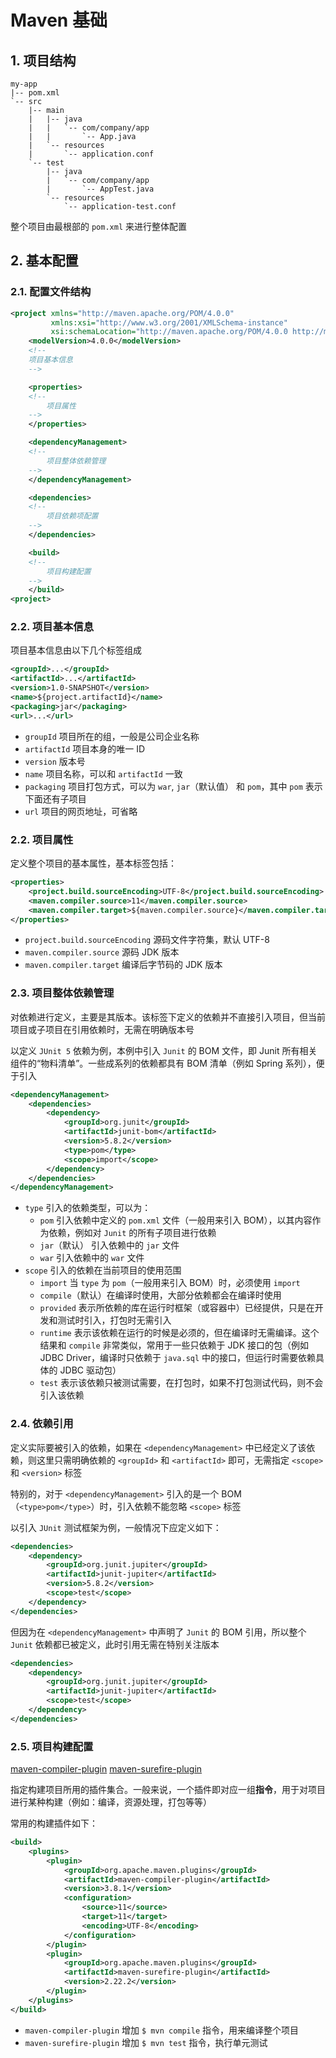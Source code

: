# Maven 基础

## 1. 项目结构

```plain
my-app
|-- pom.xml
`-- src
    |-- main
    |   |-- java
    |   |   `-- com/company/app
    |   |       `-- App.java
    |   `-- resources
    |       `-- application.conf
    `-- test
        |-- java
        |   `-- com/company/app
        |       `-- AppTest.java
        `-- resources
            `-- application-test.conf
```

整个项目由最根部的 `pom.xml` 来进行整体配置

## 2. 基本配置

### 2.1. 配置文件结构

```xml
<project xmlns="http://maven.apache.org/POM/4.0.0"
         xmlns:xsi="http://www.w3.org/2001/XMLSchema-instance"
         xsi:schemaLocation="http://maven.apache.org/POM/4.0.0 http://maven.apache.org/maven-v4_0_0.xsd">
    <modelVersion>4.0.0</modelVersion>
    <!--
    项目基本信息
    -->

    <properties>
    <!--
        项目属性
    -->
    </properties>

    <dependencyManagement>
    <!--
        项目整体依赖管理
    -->
    </dependencyManagement>

    <dependencies>
    <!--
        项目依赖项配置
    -->
    </dependencies>

    <build>
    <!--
        项目构建配置
    -->
    </build>
<project>
```

### 2.2. 项目基本信息

项目基本信息由以下几个标签组成

```xml
<groupId>...</groupId>
<artifactId>...</artifactId>
<version>1.0-SNAPSHOT</version>
<name>${project.artifactId}</name>
<packaging>jar</packaging>
<url>...</url>
```

- `groupId` 项目所在的组，一般是公司企业名称
- `artifactId` 项目本身的唯一 ID
- `version` 版本号
- `name` 项目名称，可以和 `artifactId` 一致
- `packaging` 项目打包方式，可以为 `war`, `jar`（默认值） 和 `pom`，其中 `pom` 表示下面还有子项目
- `url` 项目的网页地址，可省略

### 2.2. 项目属性

定义整个项目的基本属性，基本标签包括：

```xml
<properties>
    <project.build.sourceEncoding>UTF-8</project.build.sourceEncoding>
    <maven.compiler.source>11</maven.compiler.source>
    <maven.compiler.target>${maven.compiler.source}</maven.compiler.target>
</properties>
```

- `project.build.sourceEncoding` 源码文件字符集，默认 UTF-8
- `maven.compiler.source` 源码 JDK 版本
- `maven.compiler.target` 编译后字节码的 JDK 版本

### 2.3. 项目整体依赖管理

对依赖进行定义，主要是其版本。该标签下定义的依赖并不直接引入项目，但当前项目或子项目在引用依赖时，无需在明确版本号

以定义 `JUnit 5` 依赖为例，本例中引入 `Junit` 的 BOM 文件，即 Junit 所有相关组件的“物料清单”。一些成系列的依赖都具有 BOM 清单（例如 Spring 系列），便于引入

```xml
<dependencyManagement>
    <dependencies>
        <dependency>
            <groupId>org.junit</groupId>
            <artifactId>junit-bom</artifactId>
            <version>5.8.2</version>
            <type>pom</type>
            <scope>import</scope>
        </dependency>
    </dependencies>
</dependencyManagement>
```

- `type` 引入的依赖类型，可以为：
  - `pom` 引入依赖中定义的 `pom.xml` 文件（一般用来引入 BOM），以其内容作为依赖，例如对 `Junit` 的所有子项目进行依赖
  - `jar`（默认） 引入依赖中的 `jar` 文件
  - `war` 引入依赖中的 `war` 文件
- `scope` 引入的依赖在当前项目的使用范围
  - `import` 当 `type` 为 `pom`（一般用来引入 BOM）时，必须使用 `import`
  - `compile`（默认）在编译时使用，大部分依赖都会在编译时使用
  - `provided` 表示所依赖的库在运行时框架（或容器中）已经提供，只是在开发和测试时引入，打包时无需引入
  - `runtime` 表示该依赖在运行的时候是必须的，但在编译时无需编译。这个结果和 `compile` 非常类似，常用于一些只依赖于 JDK 接口的包（例如 JDBC Driver，编译时只依赖于 `java.sql` 中的接口，但运行时需要依赖具体的 JDBC 驱动包）
  - `test` 表示该依赖只被测试需要，在打包时，如果不打包测试代码，则不会引入该依赖

### 2.4. 依赖引用

定义实际要被引入的依赖，如果在 `<dependencyManagement>` 中已经定义了该依赖，则这里只需明确依赖的 `<groupId>` 和 `<artifactId>` 即可，无需指定 `<scope>` 和 `<version>` 标签

特别的，对于 `<dependencyManagement>` 引入的是一个 BOM（`<type>pom</type>`）时，引入依赖不能忽略 `<scope>` 标签

以引入 `JUnit` 测试框架为例，一般情况下应定义如下：

```xml
<dependencies>
    <dependency>
        <groupId>org.junit.jupiter</groupId>
        <artifactId>junit-jupiter</artifactId>
        <version>5.8.2</version>
        <scope>test</scope>
    </dependency>
</dependencies>
```

但因为在 `<dependencyManagement>` 中声明了 `Junit` 的 BOM 引用，所以整个 `Junit` 依赖都已被定义，此时引用无需在特别关注版本

```xml
<dependencies>
    <dependency>
        <groupId>org.junit.jupiter</groupId>
        <artifactId>junit-jupiter</artifactId>
        <scope>test</scope>
    </dependency>
</dependencies>
```

### 2.5. 项目构建配置

[maven-compiler-plugin](https://maven.apache.org/plugins/maven-compiler-plugin/index.html)
[maven-surefire-plugin](https://maven.apache.org/surefire/maven-surefire-plugin/index.html)

指定构建项目所用的插件集合。一般来说，一个插件即对应一组**指令**，用于对项目进行某种构建（例如：编译，资源处理，打包等等）

常用的构建插件如下：

```xml
<build>
    <plugins>
        <plugin>
            <groupId>org.apache.maven.plugins</groupId>
            <artifactId>maven-compiler-plugin</artifactId>
            <version>3.8.1</version>
            <configuration>
                <source>11</source>
                <target>11</target>
                <encoding>UTF-8</encoding>
            </configuration>
        </plugin>
        <plugin>
            <groupId>org.apache.maven.plugins</groupId>
            <artifactId>maven-surefire-plugin</artifactId>
            <version>2.22.2</version>
        </plugin>
    </plugins>
</build>
```

- `maven-compiler-plugin` 增加 `$ mvn compile` 指令，用来编译整个项目
- `maven-surefire-plugin` 增加 `$ mvn test` 指令，执行单元测试
